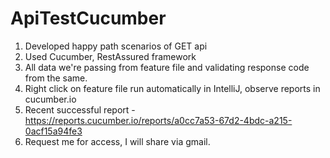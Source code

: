 # ApiTestCucumber
1. Developed happy path scenarios of GET api
2. Used Cucumber, RestAssured framework
3. All data we're passing from feature file and validating response code from the same.
4. Right click on feature file run automatically in IntelliJ, observe reports in cucumber.io
5. Recent successful report - https://reports.cucumber.io/reports/a0cc7a53-67d2-4bdc-a215-0acf15a94fe3
6. Request me for access, I will share via gmail.

